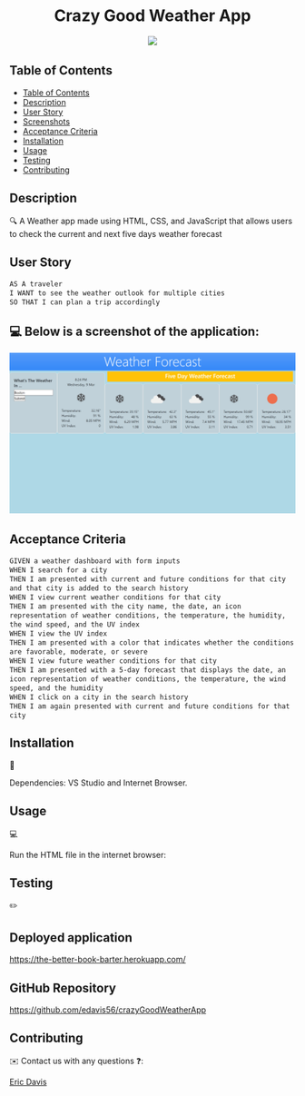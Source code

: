 <h1 align="center"> Crazy Good Weather App </h1>

<p align="center">
    <img src="https://img.shields.io/badge/javascript-yellow" />
</p>

## Table of Contents

- [Table of Contents](#table-of-contents)
- [Description](#description)
- [User Story](#user-story)
- [Screenshots](#screenshots)
- [Acceptance Criteria](#acceptance-criteria)
- [Installation](#installation)
- [Usage](#usage)
- [Testing](#testing)
- [Contributing](#contributing)

## Description

🔍 A Weather app made using HTML, CSS, and JavaScript that allows users to check the current and next five days weather forecast

## User Story

```
AS A traveler
I WANT to see the weather outlook for multiple cities
SO THAT I can plan a trip accordingly
```

## 💻 Below is a screenshot of the application:

![Crazy Good Weather App](/assets/images/2022-03-09_20-24-45.jpg)

## Acceptance Criteria

```
GIVEN a weather dashboard with form inputs
WHEN I search for a city
THEN I am presented with current and future conditions for that city and that city is added to the search history
WHEN I view current weather conditions for that city
THEN I am presented with the city name, the date, an icon representation of weather conditions, the temperature, the humidity, the wind speed, and the UV index
WHEN I view the UV index
THEN I am presented with a color that indicates whether the conditions are favorable, moderate, or severe
WHEN I view future weather conditions for that city
THEN I am presented with a 5-day forecast that displays the date, an icon representation of weather conditions, the temperature, the wind speed, and the humidity
WHEN I click on a city in the search history
THEN I am again presented with current and future conditions for that city
```

## Installation

💾

Dependencies: VS Studio and Internet Browser.

## Usage

💻

Run the HTML file in the internet browser:

## Testing

✏️

## Deployed application

https://the-better-book-barter.herokuapp.com/

## GitHub Repository

https://github.com/edavis56/crazyGoodWeatherApp

## Contributing

✉️ Contact us with any questions ❓:

[Eric Davis](https://github.com/edavis56)

